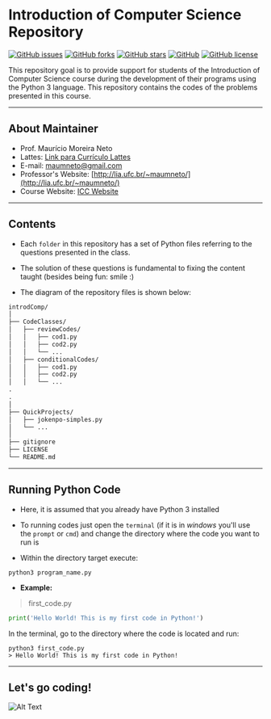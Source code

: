 # **Introduction of Computer Science Repository**

[![GitHub issues](https://img.shields.io/github/issues/maumneto/introdComp)](https://github.com/maumneto/introdComp/issues)
[![GitHub forks](https://img.shields.io/github/forks/maumneto/introdComp)](https://github.com/maumneto/introdComp/network)
[![GitHub stars](https://img.shields.io/github/stars/maumneto/introdComp)](https://github.com/maumneto/introdComp/stargazers)
[![GitHub](https://img.shields.io/badge/version-1.0.0-orange)](https://img.shields.io/badge/version-1.0.0-orange)
[![GitHub license](https://img.shields.io/github/license/maumneto/introdComp)](https://github.com/maumneto/introdComp/blob/master/LICENSE)

This repository goal is to provide support for students of the Introduction of Computer Science course during the development of their programs using the Python 3 language. This repository contains the codes of the problems presented in this course.
  
-----

## **About Maintainer**

- Prof. Maurício Moreira Neto
- Lattes: [Link para Currículo Lattes](http://lattes.cnpq.br/7534400645876830)
- E-mail: <maumneto@gmail.com>
- Professor's Website: [http://lia.ufc.br/~maumneto/](http://lia.ufc.br/~maumneto/)
- Course Website: [ICC Website](https://maumneto.github.io/icc/index.html)

-----

## **Contents**

- Each `folder` in this repository has a set of Python files referring to the questions presented in the class.
  
- The solution of these questions is fundamental to fixing the content taught (besides being fun: smile :)
  
- The diagram of the repository files is shown below:
  
```markdown
introdComp/
│
├── CodeClasses/
│   ├── reviewCodes/
│   │   ├── cod1.py
│   │   ├── cod2.py
│   │   └── ...
│   ├── conditionalCodes/
│   │   ├── cod1.py
│   │   ├── cod2.py
│   │   └── ...
.
.
│
├── QuickProjects/
│   ├── jokenpo-simples.py
│   └── ...
│
├── gitignore
├── LICENSE
└── README.md
```

-----

## **Running Python Code**

- Here, it is assumed that you already have Python 3 installed

- To running codes just open the `terminal` (if it is in *windows* you'll use the `prompt` or `cmd`) and change the directory where the code you want to run is
  
- Within the directory target execute:

```console
python3 program_name.py
```

- **Example:**

> first_code.py

```python
print('Hello World! This is my first code in Python!')
```

In the terminal, go to the directory where the code is located and run:

```terminal
python3 first_code.py
> Hello World! This is my first code in Python!
```

-----


## **Let's go coding!**

![Alt Text](https://media.giphy.com/media/LmNwrBhejkK9EFP504/giphy.gif)
